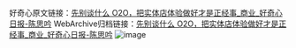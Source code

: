 好奇心原文链接：[先别谈什么 O2O，把实体店体验做好才是正经事_商业_好奇心日报-陈思吟](https://www.qdaily.com/articles/1111.html)
WebArchive归档链接：[先别谈什么 O2O，把实体店体验做好才是正经事_商业_好奇心日报-陈思吟](http://web.archive.org/web/20170623062827/http://www.qdaily.com/articles/1111.html)
![image](http://ww3.sinaimg.cn/large/007d5XDply1g3v49nhu2bj30u03iskjl)